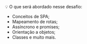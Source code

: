 <aside>
💡 O que será abordado nesse desafio:

- Conceitos de SPA;
- Mapeamento de rotas;
- Assíncrono e promises;
- Orientação a objetos;
- Classes e muito mais.
</aside>
